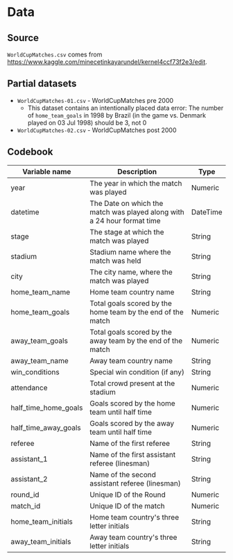 # Data

## Source

`WorldCupMatches.csv` comes from https://www.kaggle.com/minecetinkayarundel/kernel4ccf73f2e3/edit.

## Partial datasets

- `WorldCupMatches-01.csv` - WorldCupMatches pre 2000
	- This dataset contains an intentionally placed data error: The number of `home_team_goals` in 1998 by Brazil (in the game vs. Denmark played on 03 Jul 1998) should be 3, not 0
- `WorldCupMatches-02.csv` - WorldCupMatches post 2000

## Codebook

Variable name | Description | Type
--------------|-------------|---------
year | The year in which the match was played | Numeric
datetime | The Date on which the match was played along with a 24 hour format time | DateTime
stage | The stage at which the match was played | String
stadium | Stadium name where the match was held | String
city | The city name, where the match was played | String
home_team_name | Home team country name | String
home_team_goals | Total goals scored by the home team by the end of the match | Numeric
away_team_goals | Total goals scored by the away team by the end of the match | Numeric
away_team_name | Away team country name | String
win_conditions | Special win condition (if any) | String
attendance | Total crowd present at the stadium | Numeric
half_time_home_goals | Goals scored by the home team until half time | Numeric
half_time_away_goals | Goals scored by the away team until half time | Numeric
referee | Name of the first referee | String
assistant_1 | Name of the first assistant referee (linesman) | String
assistant_2 | Name of the second assistant referee (linesman) | String
round_id | Unique ID of the Round | Numeric
match_id | Unique ID of the match | Numeric
home_team_initials | Home team country's three letter initials | String
away_team_initials | Away team country's three letter initials | String

